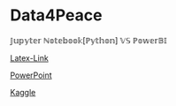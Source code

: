 # Data4Peace

𝕁𝕦𝕡𝕪𝕥𝕖𝕣 ℕ𝕠𝕥𝕖𝕓𝕠𝕠𝕜[ℙ𝕪𝕥𝕙𝕠𝕟] 𝕍𝕊 ℙ𝕠𝕨𝕖𝕣𝔹𝕀

[Latex-Link](https://www.overleaf.com/8963384311mhkcsrczbqdy#a646b7)

[PowerPoint](https://1drv.ms/f/s!AlJUZwkeauEpgjzF6ho1ZZ4aqRoL?e=CZrx3J)

[Kaggle](https://www.kaggle.com/datasets/START-UMD/gtd)

